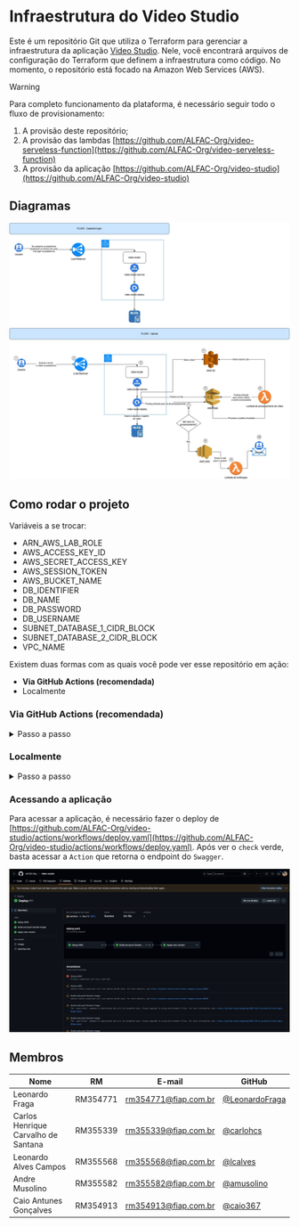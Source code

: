 # Infraestrutura do Video Studio

Este é um repositório Git que utiliza o Terraform para gerenciar a infraestrutura da aplicação [Video Studio](https://github.com/ALFAC-Org/video-studio). Nele, você encontrará arquivos de configuração do Terraform que definem a infraestrutura como código. No momento, o repositório está focado na Amazon Web Services (AWS).

> [!WARNING]
> Para completo funcionamento da plataforma, é necessário seguir todo o fluxo de provisionamento:
> 1. A provisão deste repositório;
> 2. A provisão das lambdas [https://github.com/ALFAC-Org/video-serveless-function](https://github.com/ALFAC-Org/video-serveless-function)
> 2. A provisão da aplicação [https://github.com/ALFAC-Org/video-studio](https://github.com/ALFAC-Org/video-studio)

## Diagramas

![fluxo-usuario](./docs/fluxo-aplicacao.jpg)

## Como rodar o projeto

Variáveis a se trocar:

- ARN_AWS_LAB_ROLE
- AWS_ACCESS_KEY_ID
- AWS_SECRET_ACCESS_KEY
- AWS_SESSION_TOKEN
- AWS_BUCKET_NAME
- DB_IDENTIFIER
- DB_NAME
- DB_PASSWORD
- DB_USERNAME
- SUBNET_DATABASE_1_CIDR_BLOCK
- SUBNET_DATABASE_2_CIDR_BLOCK
- VPC_NAME

Existem duas formas com as quais você pode ver esse repositório em ação:

- **Via GitHub Actions (recomendada)**
- Localmente

### Via GitHub Actions (recomendada)

<details>
  <summary>Passo a passo</summary>

#### 1. Infraestrutura

1. Acesse [https://github.com/ALFAC-Org/video-cloud-infra/actions](https://github.com/ALFAC-Org/video-cloud-infra/actions) (A guia `Actions` deste repositório);
2. Acesse `Create infrastructure`;
3. Clique em `Run workflow` (ou Executar workflow);
4. Aguarde. Se tudo der certo, o `check` verde deverá aparecer - o processo dura em torno de 10 minutos;
   1. ![infra-criada-sucesso](./docs/infra-criada-sucesso.png)

#### 2. Banco de dados

1. Acesse [https://github.com/ALFAC-Org/video-cloud-infra/actions](https://github.com/ALFAC-Org/video-cloud-infra/actions) (A guia `Actions` deste repositório);
2. Acesse `Create database`;
3. Clique em `Run workflow` (ou Executar workflow);
4. Aguarde. Se tudo der certo, o `check` verde deverá aparecer - o processo dura em torno de 10 minutos;
   1. ![database-criado-sucesso](./docs/database-criado-sucesso.png)

</details>

### Localmente

<details>
  <summary>Passo a passo</summary>

#### Pré-requisitos

Antes de começar, certifique-se de ter os seguintes itens instalados e configurados em seu ambiente:

1. **Terraform**: A ferramenta que permite definir, visualizar e implantar a infraestrutura de nuvem.
2. **AWS CLI**: A interface de linha de comando da AWS.
3. **Credenciais AWS válidas**: Você precisará de uma chave de acesso e uma chave secreta para autenticar com a AWS (no momento, o repositório usa chaves e credenciais fornecidas pelo [AWS Academy](https://awsacademy.instructure.com/) e que divergem de contas padrão).

#### Como usar

1. **Clone este repositório**:

```bash
git clone https://github.com/ALFAC-Org/video-cloud-infra
```

2. **Acesse o diretório do repositório**:

```bash
cd video-cloud-infra
```

3. **Configure as credenciais AWS em seu ambiente**:

```bash
aws configure
```

4. Defina as variáveis necessárias ao nível de ambiente, via arquivo `.tfvars` ou passe através dos comandos necessários a cada pasta (`infrastructure`/`database`). Exemplo:

(lembre-se de executar o `terraform init` antes para cada pasta).

##### Para a pasta infrastructure

```bash
terraform apply -auto-approve \
-var "environment=$ENVIRONMENT" \
-var "aws_region=$AWS_REGION" \
-var "arn_aws_lab_role=$ARN_AWS_LAB_ROLE" \
-var "vpc_name=$VPC_NAME" \
-var "vpc_cidr_block=$VPC_CIDR_BLOCK" \
-var "subnet_private_1_cidr_block=$SUBNET_PRIVATE_1_CIDR_BLOCK" \
-var "subnet_private_2_cidr_block=$SUBNET_PRIVATE_2_CIDR_BLOCK" \
-var "subnet_public_1_cidr_block=$SUBNET_PUBLIC_1_CIDR_BLOCK" \
-var "subnet_public_2_cidr_block=$SUBNET_PUBLIC_2_CIDR_BLOCK" \
-var "subnet_availability_zone_az_1=$SUBNET_AVAILABILITY_ZONE_AZ_1" \
-var "subnet_availability_zone_az_2=$SUBNET_AVAILABILITY_ZONE_AZ_2" \
-var "kubernetes_namespace=$CLUSTER_NAMESPACE" \
-var "cluster_name=$CLUSTER_NAME"
```

##### Para a pasta database

```bash
terraform apply -auto-approve \
-var "aws_region=$AWS_REGION" \
-var "arn_aws_lab_role=$ARN_AWS_LAB_ROLE" \
-var "vpc_id=$VPC_ID" \
-var "subnet_database_1_cidr_block=$SUBNET_DATABASE_1_CIDR_BLOCK" \
-var "subnet_database_2_cidr_block=$SUBNET_DATABASE_2_CIDR_BLOCK" \
-var "subnet_availability_zone_az_1=$SUBNET_AVAILABILITY_ZONE_AZ_1" \
-var "subnet_availability_zone_az_2=$SUBNET_AVAILABILITY_ZONE_AZ_2" \
-var "db_username=$DB_USERNAME" \
-var "db_password=$DB_PASSWORD" \
-var "db_identifier=$DB_IDENTIFIER" \
-var "db_name=$DB_NAME" \
-var "cluster_sg_id=$CLUSTER_SG_ID"
```

</details>

### Acessando a aplicação

Para acessar a aplicação, é necessário fazer o deploy de [https://github.com/ALFAC-Org/video-studio/actions/workflows/deploy.yaml](https://github.com/ALFAC-Org/video-studio/actions/workflows/deploy.yaml). Após ver o `check` verde, basta acessar a `Action` que retorna o endpoint do `Swagger`.

![deploy-aplicacao-sucesso](./docs/deploy-aplicacao-sucesso.png)

## Membros

| Nome | RM | E-mail | GitHub |
| --- | --- | --- | --- |
| Leonardo Fraga | RM354771 | [rm354771@fiap.com.br](mailto:rm354771@fiap.com.br) | [@LeonardoFraga](https://github.com/LeonardoFraga) |
| Carlos Henrique Carvalho de Santana | RM355339 | [rm355339@fiap.com.br](mailto:rm355339@fiap.com.br) | [@carlohcs](https://github.com/carlohcs) |
| Leonardo Alves Campos | RM355568 | [rm355568@fiap.com.br](mailto:rm355568@fiap.com.br) | [@lcalves](https://github.com/lcalves) |
| Andre Musolino | RM355582 | [rm355582@fiap.com.br](mailto:rm355582@fiap.com.br) | [@amusolino](https://github.com/amusolino) |
| Caio Antunes Gonçalves | RM354913 | [rm354913@fiap.com.br](mailto:rm354913@fiap.com.br) | [@caio367](https://github.com/caio367) |
